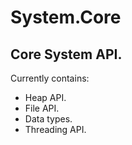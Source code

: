 # System.Core
## Core System API.

Currently contains:
- Heap API.
- File API.
- Data types.
- Threading API.